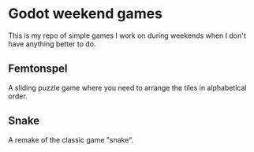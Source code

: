 # Godot weekend games
This is my repo of simple games I work on during weekends when I don't have anything better to do.

## Femtonspel
A sliding puzzle game where you need to arrange the tiles in alphabetical order.

## Snake
A remake of the classic game "snake".
